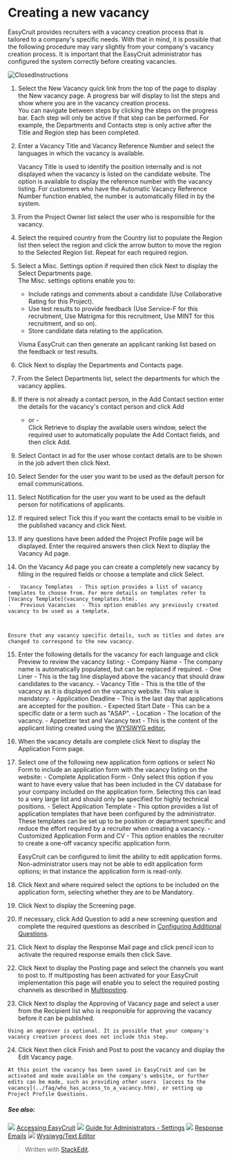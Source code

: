 # Creating a new vacancy

EasyCruit provides recruiters with a vacancy creation process that is tailored to a company's specific needs. With that in mind, it is possible that the following procedure may vary slightly from your company's vacancy creation process. It is important that the EasyCruit administrator has configured the system correctly before creating vacancies.

![Closed](../Skins/Default/Stylesheets/Images/transparent.gif)Instructions

1.  Select the  New Vacancy  quick link from the top of the page to display the  New vacancy  page. A progress bar will display to list the steps and show where you are in the vacancy creation process.  
    You can navigate between steps by clicking the steps on the progress bar. Each step will only be active if that step can be performed. For example, the  Departments  and  Contacts  step is only active after the  Title  and  Region  step has been completed.
2.  Enter a  Vacancy Title  and  Vacancy Reference Number  and select the languages in which the vacancy is available.  
      
    Vacancy Title  is used to identify the position internally and is not displayed when the vacancy is listed on the candidate website. The option is available to display the reference number with the vacancy listing. For customers who have the Automatic  Vacancy Reference Number  function enabled, the number is automatically filled in by the system.
3.  From the  Project Owner  list select the user who is responsible for the vacancy.
4.  Select the required country from the  Country  list to populate the  Region  list then select the region and click the arrow button to move the region to the  Selected Region  list. Repeat for each required region.
5.  Select a  Misc. Settings  option if required then click  Next  to display the Select Departments page.  
    The Misc. settings options enable you to:  
    
    -   Include ratings and comments about a candidate (Use Collaborative Rating for this Project).
    -   Use test results to provide feedback (Use Service-F for this recruitment,  Use Matrigma for this recruitment,  Use MINT for this recruitment, and so on).
    -   Store candidate data relating to the application.
    
      
    Visma EasyCruit can then generate an applicant ranking list based on the feedback or test results.
6.  Click  Next  to display the  Departments and Contacts  page.
7.  From the  Select Departments  list, select the departments for which the vacancy applies.
8.  If there is not already a contact person, in the  Add Contact  section enter the details for the vacancy's contact person and click  Add  
    - or -  
    Click  Retrieve  to display the available users window, select the required user to automatically populate the  Add Contact  fields, and then click  Add.
9.  Select  Contact in ad  for the user whose contact details are to be shown in the job advert then click  Next.
10.  Select  Sender  for the user you want to be used as the default person for email communications.
11.  Select  Notification  for the user you want to be used as the default person for notifications of applicants.
12.  If required select  Tick this if you want the contacts email to be visible in the published vacancy  and click  Next.
13.  If any questions have been added the  Project Profile  page will be displayed. Enter the required answers then click  Next  to display the  Vacancy Ad  page.
14.  On the  Vacancy Ad  page you can create a completely new vacancy by filling in the required fields or choose a template and click  Select.
    
    -   Vacancy Templates  - This option provides a list of vacancy templates to choose from. For more details on templates refer to  [Vacancy Template](vacancy_templates.htm).
    -   Previous Vacancies  - This option enables any previously created vacancy to be used as a template.  
          
        
    
    Ensure that any vacancy specific details, such as titles and dates are changed to correspond to the new vacancy.
15.  Enter the following details for the vacancy for each language and click  Preview  to review the vacancy listing:
    -   Company Name  - The company name is automatically populated, but can be replaced if required.
    -   One Liner  - This is the tag line displayed above the vacancy that should draw candidates to the vacancy.
    -   Vacancy Title  - This is the title of the vacancy as it is displayed on the vacancy website. This value is mandatory.
    -   Application Deadline  - This is the last day that applications are accepted for the position.
    -   Expected Start Date  - This can be a specific date or a term such as "ASAP".
    -   Location  - The location of the vacancy.
    -   Appetizer text  and  Vacancy text  - This is the content of the applicant listing created using the  [WYSIWYG editor.](wysiwyg_text_editor.htm)
16.  When the vacancy details are complete click  Next  to display the  Application Form  page.
17.  Select one of the following new application form options or select  No Form  to include an application form with the vacancy listing on the website:
    -   Complete Application Form  - Only select this option if you want to have every value that has been included in the CV database for your company included on the application form. Selecting this can lead to a very large list and should only be specified for highly technical positions.
    -   Select Application Template  - This option provides a list of application templates that have been configured by the administrator. These templates can be set up to be position or department specific and reduce the effort required by a recruiter when creating a vacancy.
    -   Customized Application Form and CV  - This option enables the recruiter to create a one-off vacancy specific application form.  
          
        EasyCruit can be configured to limit the ability to edit application forms. Non-administrator users may not be able to edit application form options; in that instance the application form is read-only.
18.  Click  Next  and where required select the options to be included on the application form, selecting whether they are to be  Mandatory.
19.  Click  Next  to display the  Screening  page.
20.  If necessary, click  Add Question  to add a new screening question and complete the required questions as described in  [Configuring Additional Questions](additional_questions.htm).
21.  Click  Next  to display the  Response Mail  page and click pencil icon to activate the required response emails then click  Save.
22.  Click  Next  to display the  Posting  page and select the channels you want to post to. If multiposting has been activated for your EasyCruit implementation this page will enable you to select the required posting channels as described in  [Multiposting](multiposting.htm).
23.  Click  Next  to display the  Approving of Vacancy  page and select a user from the  Recipient  list who is responsible for approving the vacancy before it can be published.  
      
    Using an approver is optional. It is possible that your company's vacancy creation process does not include this step.
24.  Click  Next  then click  Finish  and  Post  to post the vacancy and display the  Edit Vacancy  page.  
      
    At this point the vacancy has been saved in EasyCruit and can be activated and made available on the company's website, or further edits can be made, such as providing other users  [access to the vacancy](../faq/who_has_access_to_a_vacancy.htm), or setting up  Project Profile Questions.

##### See also:

![](../Resources/Images/icon-document-link.png) [Accessing EasyCruit](accessing_easycruit.htm)
![](../Resources/Images/icon-document-link.png) [Guide for Administrators - Settings](guide_for_administrators_settings.htm)
![](../Resources/Images/icon-document-link.png) [Response Emails](response_emails.htm)
![](../Resources/Images/icon-document-link.png) [Wysiwyg/Text Editor](wysiwyg_text_editor.htm)


> Written with [StackEdit](https://stackedit.io/).
<!--stackedit_data:
eyJoaXN0b3J5IjpbLTExMDM4MjA1MzQsNzMwOTk4MTE2XX0=
-->